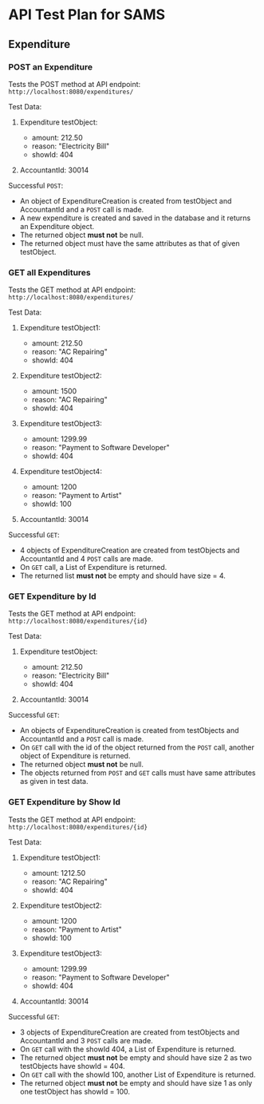 # API Test Plan for SAMS

## Expenditure

### POST an Expenditure

Tests the POST method at API endpoint: `http://localhost:8080/expenditures/`

Test Data:
1. Expenditure testObject: 
    - amount: 212.50
    - reason: "Electricity Bill"
    - showId: 404

2. AccountantId: 30014

Successful `POST`:
- An object of ExpenditureCreation is created from testObject and AccountantId and a `POST` call is made.
- A new expenditure is created and saved in the database and it returns an Expenditure object. 
- The returned object **must not** be null.
- The returned object must have the same attributes as that of given testObject.

### GET all Expenditures

Tests the GET method at API endpoint: `http://localhost:8080/expenditures/`

Test Data:

1. Expenditure testObject1: 
    - amount: 212.50
    - reason: "AC Repairing"
    - showId: 404

2. Expenditure testObject2: 
    - amount: 1500
    - reason: "AC Repairing"
    - showId: 404

3. Expenditure testObject3: 
    - amount: 1299.99
    - reason: "Payment to Software Developer"
    - showId: 404

4. Expenditure testObject4: 
    - amount: 1200
    - reason: "Payment to Artist"
    - showId: 100

5. AccountantId: 30014

Successful `GET`:
- 4 objects of ExpenditureCreation are created from testObjects and AccountantId and 4 `POST` calls are made.
- On `GET` call, a List of Expenditure is returned. 
- The returned list **must not** be empty and should have size = 4.

### GET Expenditure by Id

Tests the GET method at API endpoint: `http://localhost:8080/expenditures/{id}`

Test Data:
1. Expenditure testObject: 
    - amount: 212.50
    - reason: "Electricity Bill"
    - showId: 404

2. AccountantId: 30014

Successful `GET`:
- An objects of ExpenditureCreation is created from testObjects and AccountantId and a `POST` call is made.
- On `GET` call with the id of the object returned from the `POST` call, another object of Expenditure is returned.
- The returned object **must not** be null.
- The objects returned from `POST` and `GET` calls must have same attributes as given in test data.

### GET Expenditure by Show Id

Tests the GET method at API endpoint: `http://localhost:8080/expenditures/{id}`

Test Data:
1. Expenditure testObject1: 
    - amount: 1212.50
    - reason: "AC Repairing"
    - showId: 404

2. Expenditure testObject2: 
    - amount: 1200
    - reason: "Payment to Artist"
    - showId: 100

3. Expenditure testObject3: 
    - amount: 1299.99
    - reason: "Payment to Software Developer"
    - showId: 404

4. AccountantId: 30014

Successful `GET`:
- 3 objects of ExpenditureCreation are created from testObjects and AccountantId and 3 `POST` calls are made.
- On `GET` call with the showId 404, a List of Expenditure is returned.
- The returned object **must not** be empty and should have size 2 as two testObjects have showId = 404.
- On `GET` call with the showId 100, another List of Expenditure is returned.
- The returned object **must not** be empty and should have size 1 as only one testObject has showId = 100.
